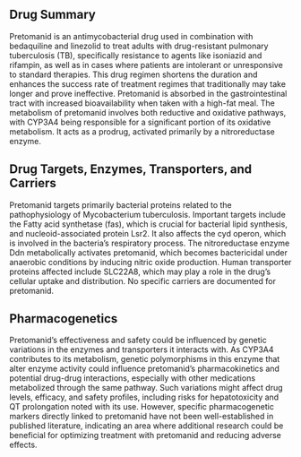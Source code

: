 ## Drug Summary
Pretomanid is an antimycobacterial drug used in combination with bedaquiline and linezolid to treat adults with drug-resistant pulmonary tuberculosis (TB), specifically resistance to agents like isoniazid and rifampin, as well as in cases where patients are intolerant or unresponsive to standard therapies. This drug regimen shortens the duration and enhances the success rate of treatment regimes that traditionally may take longer and prove ineffective. Pretomanid is absorbed in the gastrointestinal tract with increased bioavailability when taken with a high-fat meal. The metabolism of pretomanid involves both reductive and oxidative pathways, with CYP3A4 being responsible for a significant portion of its oxidative metabolism. It acts as a prodrug, activated primarily by a nitroreductase enzyme.

## Drug Targets, Enzymes, Transporters, and Carriers
Pretomanid targets primarily bacterial proteins related to the pathophysiology of Mycobacterium tuberculosis. Important targets include the Fatty acid synthetase (fas), which is crucial for bacterial lipid synthesis, and nucleoid-associated protein Lsr2. It also affects the cyd operon, which is involved in the bacteria’s respiratory process. The nitroreductase enzyme Ddn metabolically activates pretomanid, which becomes bactericidal under anaerobic conditions by inducing nitric oxide production. Human transporter proteins affected include SLC22A8, which may play a role in the drug’s cellular uptake and distribution. No specific carriers are documented for pretomanid.

## Pharmacogenetics
Pretomanid’s effectiveness and safety could be influenced by genetic variations in the enzymes and transporters it interacts with. As CYP3A4 contributes to its metabolism, genetic polymorphisms in this enzyme that alter enzyme activity could influence pretomanid’s pharmacokinetics and potential drug-drug interactions, especially with other medications metabolized through the same pathway. Such variations might affect drug levels, efficacy, and safety profiles, including risks for hepatotoxicity and QT prolongation noted with its use. However, specific pharmacogenetic markers directly linked to pretomanid have not been well-established in published literature, indicating an area where additional research could be beneficial for optimizing treatment with pretomanid and reducing adverse effects.
